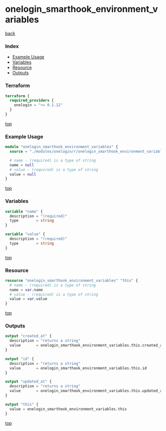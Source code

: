 # onelogin_smarthook_environment_variables

[back](../onelogin.md)

### Index

- [Example Usage](#example-usage)
- [Variables](#variables)
- [Resource](#resource)
- [Outputs](#outputs)

### Terraform

```terraform
terraform {
  required_providers {
    onelogin = ">= 0.1.12"
  }
}
```

[top](#index)

### Example Usage

```terraform
module "onelogin_smarthook_environment_variables" {
  source = "./modules/onelogin/r/onelogin_smarthook_environment_variables"

  # name - (required) is a type of string
  name = null
  # value - (required) is a type of string
  value = null
}
```

[top](#index)

### Variables

```terraform
variable "name" {
  description = "(required)"
  type        = string
}

variable "value" {
  description = "(required)"
  type        = string
}
```

[top](#index)

### Resource

```terraform
resource "onelogin_smarthook_environment_variables" "this" {
  # name - (required) is a type of string
  name = var.name
  # value - (required) is a type of string
  value = var.value
}
```

[top](#index)

### Outputs

```terraform
output "created_at" {
  description = "returns a string"
  value       = onelogin_smarthook_environment_variables.this.created_at
}

output "id" {
  description = "returns a string"
  value       = onelogin_smarthook_environment_variables.this.id
}

output "updated_at" {
  description = "returns a string"
  value       = onelogin_smarthook_environment_variables.this.updated_at
}

output "this" {
  value = onelogin_smarthook_environment_variables.this
}
```

[top](#index)